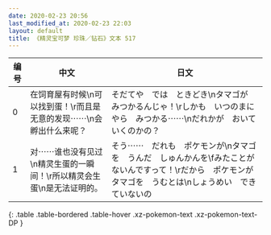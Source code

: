 ```yaml
---
date: 2020-02-23 20:56
last_modified_at: 2020-02-23 22:03
layout: default
title: 《精灵宝可梦 珍珠／钻石》文本 517
---
```

| 编号 | 中文 | 日文 |
| ---- | ---- | ---- |
| 0 | 在饲育屋有时候\n可以找到蛋！\r而且是无意的发现⋯⋯\n会孵出什么来呢？ | そだてや　では　ときどき\nタマゴが　みつかるんじゃ！\rしかも　いつのまにやら　みつかる⋯⋯\nだれかが　おいていくのかの？ |
| 1 | 对⋯⋯谁也没有见过\n精灵生蛋的一瞬间！\r所以精灵会生蛋\n是无法证明的。 | そう⋯⋯　だれも　ポケモンが\nタマゴを　うんだ　しゅんかんを\fみたことが　ないんですって！\rだから　ポケモンが　タマゴを　うむとは\nしょうめい　できていないの |
{: .table .table-bordered .table-hover .xz-pokemon-text .xz-pokemon-text-DP }